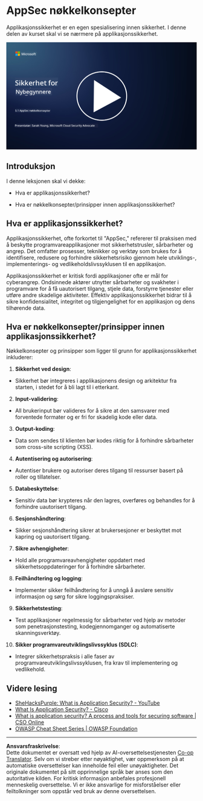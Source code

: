 <!--
CO_OP_TRANSLATOR_METADATA:
{
  "original_hash": "e4b56bb23078d3ffb7ad407d280b0c36",
  "translation_date": "2025-09-04T00:32:36+00:00",
  "source_file": "5.1 AppSec key concepts.md",
  "language_code": "no"
}
-->
# AppSec nøkkelkonsepter

Applikasjonssikkerhet er en egen spesialisering innen sikkerhet. I denne delen av kurset skal vi se nærmere på applikasjonssikkerhet.

[![Se videoen](../../translated_images/5-1_placeholder.29d7c06237ea84d113c4d91a72ee86a08f73f60187f2a32828c28cfda4f0aeb5.no.png)](https://learn-video.azurefd.net/vod/player?id=d81dc210-ee8a-445a-aee0-aaf8a2b37af2)

## Introduksjon

I denne leksjonen skal vi dekke:

- Hva er applikasjonssikkerhet?

- Hva er nøkkelkonsepter/prinsipper innen applikasjonssikkerhet?

## Hva er applikasjonssikkerhet?

Applikasjonssikkerhet, ofte forkortet til "AppSec," refererer til praksisen med å beskytte programvareapplikasjoner mot sikkerhetstrusler, sårbarheter og angrep. Det omfatter prosesser, teknikker og verktøy som brukes for å identifisere, redusere og forhindre sikkerhetsrisiko gjennom hele utviklings-, implementerings- og vedlikeholdslivssyklusen til en applikasjon.

Applikasjonssikkerhet er kritisk fordi applikasjoner ofte er mål for cyberangrep. Ondsinnede aktører utnytter sårbarheter og svakheter i programvare for å få uautorisert tilgang, stjele data, forstyrre tjenester eller utføre andre skadelige aktiviteter. Effektiv applikasjonssikkerhet bidrar til å sikre konfidensialitet, integritet og tilgjengelighet for en applikasjon og dens tilhørende data.

## Hva er nøkkelkonsepter/prinsipper innen applikasjonssikkerhet?

Nøkkelkonsepter og prinsipper som ligger til grunn for applikasjonssikkerhet inkluderer:

1. **Sikkerhet ved design**:

- Sikkerhet bør integreres i applikasjonens design og arkitektur fra starten, i stedet for å bli lagt til i etterkant.

2. **Input-validering**:

- All brukerinput bør valideres for å sikre at den samsvarer med forventede formater og er fri for skadelig kode eller data.

3. **Output-koding**:

- Data som sendes til klienten bør kodes riktig for å forhindre sårbarheter som cross-site scripting (XSS).

4. **Autentisering og autorisering**:

- Autentiser brukere og autoriser deres tilgang til ressurser basert på roller og tillatelser.

5. **Databeskyttelse**:

- Sensitiv data bør krypteres når den lagres, overføres og behandles for å forhindre uautorisert tilgang.

6. **Sesjonshåndtering**:

- Sikker sesjonshåndtering sikrer at brukersesjoner er beskyttet mot kapring og uautorisert tilgang.

7. **Sikre avhengigheter**:

- Hold alle programvareavhengigheter oppdatert med sikkerhetsoppdateringer for å forhindre sårbarheter.

8. **Feilhåndtering og logging**:

- Implementer sikker feilhåndtering for å unngå å avsløre sensitiv informasjon og sørg for sikre loggingspraksiser.

9. **Sikkerhetstesting**:

- Test applikasjoner regelmessig for sårbarheter ved hjelp av metoder som penetrasjonstesting, kodegjennomganger og automatiserte skanningsverktøy.

10. **Sikker programvareutviklingslivssyklus (SDLC)**:

- Integrer sikkerhetspraksis i alle faser av programvareutviklingslivssyklusen, fra krav til implementering og vedlikehold.

## Videre lesing

- [SheHacksPurple: What is Application Security? - YouTube](https://www.youtube.com/watch?v=eNmccQNzSSY)
- [What Is Application Security? - Cisco](https://www.cisco.com/c/en/us/solutions/security/application-first-security/what-is-application-security.html#~how-does-it-work)
- [What is application security? A process and tools for securing software | CSO Online](https://www.csoonline.com/article/566471/what-is-application-security-a-process-and-tools-for-securing-software.html)
- [OWASP Cheat Sheet Series | OWASP Foundation](https://owasp.org/www-project-cheat-sheets/)

---

**Ansvarsfraskrivelse**:  
Dette dokumentet er oversatt ved hjelp av AI-oversettelsestjenesten [Co-op Translator](https://github.com/Azure/co-op-translator). Selv om vi streber etter nøyaktighet, vær oppmerksom på at automatiske oversettelser kan inneholde feil eller unøyaktigheter. Det originale dokumentet på sitt opprinnelige språk bør anses som den autoritative kilden. For kritisk informasjon anbefales profesjonell menneskelig oversettelse. Vi er ikke ansvarlige for misforståelser eller feiltolkninger som oppstår ved bruk av denne oversettelsen.